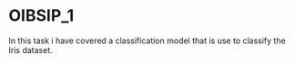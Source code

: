 # OIBSIP_1
In this task i have covered a classification model that is use to classify the Iris dataset.
